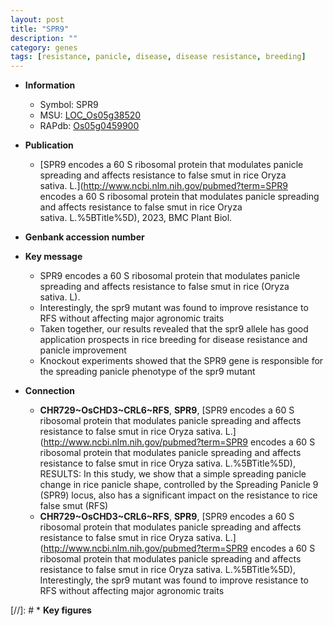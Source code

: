 ```yaml
---
layout: post
title: "SPR9"
description: ""
category: genes
tags: [resistance, panicle, disease, disease resistance, breeding]
---
```


* **Information**  
    + Symbol: SPR9  
    + MSU: [LOC_Os05g38520](http://rice.uga.edu/cgi-bin/ORF_infopage.cgi?orf=LOC_Os05g38520)  
    + RAPdb: [Os05g0459900](https://rapdb.dna.affrc.go.jp/locus/?name=Os05g0459900)  

* **Publication**  
    + [SPR9 encodes a 60 S ribosomal protein that modulates panicle spreading and affects resistance to false smut in rice Oryza sativa. L.](http://www.ncbi.nlm.nih.gov/pubmed?term=SPR9 encodes a 60 S ribosomal protein that modulates panicle spreading and affects resistance to false smut in rice Oryza sativa. L.%5BTitle%5D), 2023, BMC Plant Biol.

* **Genbank accession number**  

* **Key message**  
    + SPR9 encodes a 60 S ribosomal protein that modulates panicle spreading and affects resistance to false smut in rice (Oryza sativa. L).
    + Interestingly, the spr9 mutant was found to improve resistance to RFS without affecting major agronomic traits
    + Taken together, our results revealed that the spr9 allele has good application prospects in rice breeding for disease resistance and panicle improvement
    + Knockout experiments showed that the SPR9 gene is responsible for the spreading panicle phenotype of the spr9 mutant

* **Connection**  
    + __CHR729~OsCHD3~CRL6~RFS__, __SPR9__, [SPR9 encodes a 60 S ribosomal protein that modulates panicle spreading and affects resistance to false smut in rice Oryza sativa. L.](http://www.ncbi.nlm.nih.gov/pubmed?term=SPR9 encodes a 60 S ribosomal protein that modulates panicle spreading and affects resistance to false smut in rice Oryza sativa. L.%5BTitle%5D),  RESULTS: In this study, we show that a simple spreading panicle change in rice panicle shape, controlled by the Spreading Panicle 9 (SPR9) locus, also has a significant impact on the resistance to rice false smut (RFS)
    + __CHR729~OsCHD3~CRL6~RFS__, __SPR9__, [SPR9 encodes a 60 S ribosomal protein that modulates panicle spreading and affects resistance to false smut in rice Oryza sativa. L.](http://www.ncbi.nlm.nih.gov/pubmed?term=SPR9 encodes a 60 S ribosomal protein that modulates panicle spreading and affects resistance to false smut in rice Oryza sativa. L.%5BTitle%5D),  Interestingly, the spr9 mutant was found to improve resistance to RFS without affecting major agronomic traits

[//]: # * **Key figures**  


